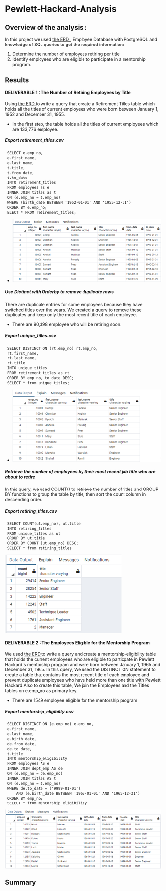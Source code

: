 # Pewlett-Hackard-Analysis


## Overview of the analysis :

In this project we used [ the ERD ](https://github.com/tjavaheripour/Pewlett-Hackard-Analysis/blob/main/EmployeeDB.png), Employee Database with PostgreSQL and knowledge of SQL queries to get the required information: 
1. Determine the number of employees retiring per title
2. Identify employees who are eligible to participate in a mentorship program.

## Results

#### DELIVERABLE 1 : The Number of Retiring Employees by Title

Using [ the ERD ](https://github.com/tjavaheripour/Pewlett-Hackard-Analysis/blob/main/EmployeeDB.png) to write a query that create a Retirement Titles table which holds all the titles of current employees who were born between January 1, 1952 and December 31, 1955. 

- In the first step, the table holds all the titles of current employees which are 133,776 employee.
##### Export retirement_titles.csv
     SELECT e.emp_no,
     e.first_name,
     e.last_name,
     t.title,
     t.from_date,
     t.to_date
     INTO retirement_titles
     FROM employees as e
     INNER JOIN titles as t
     ON (e.emp_no = t.emp_no)
     WHERE (birth_date BETWEEN '1952-01-01' AND '1955-12-31')
     ORDER BY e.emp_no;
     ELECT * FROM retirement_titles;

 - ![retirement_titles.PNG](https://github.com/tjavaheripour/Pewlett-Hackard-Analysis/blob/main/Resources/retirement_titles.PNG)

##### Use Dictinct with Orderby to remove duplicate rows
There are duplicate entries for some employees because they have switched titles over the years. We created a query to remove these duplicates and keep only the most recent title of each employee.
- There are 90,398 employee who will be retiring soon.
##### Export unique_titles.csv
     SELECT DISTINCT ON (rt.emp_no) rt.emp_no,
     rt.first_name,
     rt.last_name,
     rt.title
     INTO unique_titles
     FROM retirement_titles as rt
     ORDER BY emp_no, to_date DESC;
     SELECT * from unique_titles;

 - ![unique_titles.PNG](https://github.com/tjavaheripour/Pewlett-Hackard-Analysis/blob/main/Resources/unique_titles.PNG)
 
##### Retrieve the number of employees by their most recent job title who are about to retire
In this query, we used COUNT() to retrieve the number of titles and GROUP BY functions to group the table by title, then sort the count column in descending order.

##### Export retiring_titles.csv
     SELECT COUNT(ut.emp_no), ut.title
     INTO retiring_titles
     FROM unique_titles as ut
     GROUP BY ut.title
     ORDER BY COUNT (ut.emp_no) DESC;
     SELECT * from retiring_titles

  ![retiring_titles.PNG](https://github.com/tjavaheripour/Pewlett-Hackard-Analysis/blob/main/Resources/retiring_titles.PNG)

#### DELIVERABLE 2 : The Employees Eligible for the Mentorship Program
We used [ the ERD ](https://github.com/tjavaheripour/Pewlett-Hackard-Analysis/blob/main/EmployeeDB.png) to write a query and create a mentorship-eligibility table that holds the current employees who are eligible to particpate in Pewlett Hackard's mentorship program and were born between January 1, 1965 and December 31, 1965.
In this query, We used the DISTINCT ON statement to create a table that contains the most recent title of each employee and prevent duplicate employees who have held more than one title with Pewlett Hackard.Also to create this table, We join the Employees and the Titles tables on e.emp_no as primary key.
- There are 1549 employee eligible for the mentorship program

##### Export mentorship_eligibilty.csv 

     SELECT DISTINCT ON (e.emp_no) e.emp_no,
     e.first_name,
     e.last_name,
     e.birth_date,
     de.from_date,
     de.to_date,
     t.title
     INTO mentorship_eligibility
     FROM employees AS e
     INNER JOIN dept_emp AS de
     ON (e.emp_no = de.emp_no)
     INNER JOIN titles AS t
     ON (e.emp_no = t.emp_no)
     WHERE de.to_date = ('9999-01-01')
         AND (e.birth_date BETWEEN '1965-01-01' AND '1965-12-31')
     ORDER BY emp_no;
     SELECT * from mentorship_eligibility

  ![mentorship_eligibility.PNG](https://github.com/tjavaheripour/Pewlett-Hackard-Analysis/blob/main/Resources/mentorship_eligibility.PNG)


## Summary


 
